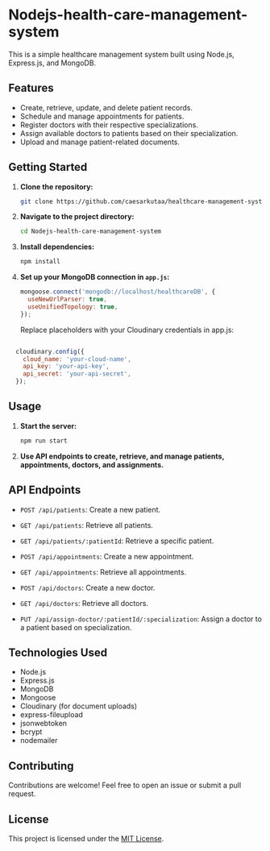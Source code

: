 # Nodejs-health-care-management-system

This is a simple healthcare management system built using Node.js, Express.js, and MongoDB.

## Features

- Create, retrieve, update, and delete patient records.
- Schedule and manage appointments for patients.
- Register doctors with their respective specializations.
- Assign available doctors to patients based on their specialization.
- Upload and manage patient-related documents.

## Getting Started

1. **Clone the repository:**

   ```bash
   git clone https://github.com/caesarkutaa/healthcare-management-system.git
   ```

2. **Navigate to the project directory:**

   ```bash
   cd Nodejs-health-care-management-system
   ```

3. **Install dependencies:**

   ```bash
   npm install
   ```

4. **Set up your MongoDB connection in `app.js`:**

   ```javascript
   mongoose.connect('mongodb://localhost/healthcareDB', {
     useNewUrlParser: true,
     useUnifiedTopology: true,
   });
   ```
   Replace placeholders with your Cloudinary credentials in app.js:

 ```javascript

   cloudinary.config({
     cloud_name: 'your-cloud-name',
     api_key: 'your-api-key',
     api_secret: 'your-api-secret',
   });
   ```
## Usage

1. **Start the server:**

   ```bash
   npm run start
   ```

2. **Use API endpoints to create, retrieve, and manage patients, appointments, doctors, and assignments.**

## API Endpoints

- `POST /api/patients`: Create a new patient.
- `GET /api/patients`: Retrieve all patients.
- `GET /api/patients/:patientId`: Retrieve a specific patient.

- `POST /api/appointments`: Create a new appointment.
- `GET /api/appointments`: Retrieve all appointments.

- `POST /api/doctors`: Create a new doctor.
- `GET /api/doctors`: Retrieve all doctors.

- `PUT /api/assign-doctor/:patientId/:specialization`: Assign a doctor to a patient based on specialization.

## Technologies Used

- Node.js
- Express.js
- MongoDB
- Mongoose
- Cloudinary (for document uploads)
- express-fileupload
- jsonwebtoken
- bcrypt
- nodemailer

## Contributing

Contributions are welcome! Feel free to open an issue or submit a pull request.

## License

This project is licensed under the [MIT License](LICENSE).
